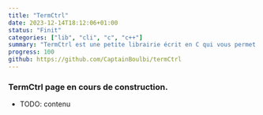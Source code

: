 ```yaml
---
title: "TermCtrl"
date: 2023-12-14T18:12:06+01:00
status: "Finit"
categories: ["lib", "cli", "c", "c++"]
summary: "TermCtrl est une petite librairie écrit en C qui vous permet de prendre le controle de votre terminal en changeant la couleur du texte et du fond, bouger le curseur, effacer tout ou une partie de l'ecran et bien plus encore"
progress: 100
github: https://github.com/CaptainBoulbi/termCtrl
---
```


### TermCtrl page en cours de construction.

- TODO: contenu
